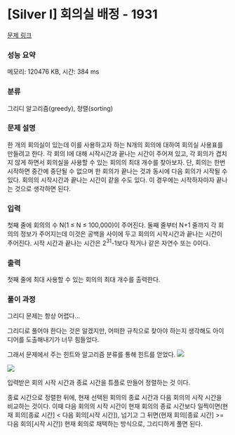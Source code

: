 # [Silver I] 회의실 배정 - 1931 

[문제 링크](https://www.acmicpc.net/problem/1931) 

### 성능 요약

메모리: 120476 KB, 시간: 384 ms

### 분류

그리디 알고리즘(greedy), 정렬(sorting)

### 문제 설명

<p>한 개의 회의실이 있는데 이를 사용하고자 하는 N개의 회의에 대하여 회의실 사용표를 만들려고 한다. 각 회의 I에 대해 시작시간과 끝나는 시간이 주어져 있고, 각 회의가 겹치지 않게 하면서 회의실을 사용할 수 있는 회의의 최대 개수를 찾아보자. 단, 회의는 한번 시작하면 중간에 중단될 수 없으며 한 회의가 끝나는 것과 동시에 다음 회의가 시작될 수 있다. 회의의 시작시간과 끝나는 시간이 같을 수도 있다. 이 경우에는 시작하자마자 끝나는 것으로 생각하면 된다.</p>

### 입력 

 <p>첫째 줄에 회의의 수 N(1 ≤ N ≤ 100,000)이 주어진다. 둘째 줄부터 N+1 줄까지 각 회의의 정보가 주어지는데 이것은 공백을 사이에 두고 회의의 시작시간과 끝나는 시간이 주어진다. 시작 시간과 끝나는 시간은 2<sup>31</sup>-1보다 작거나 같은 자연수 또는 0이다.</p>

### 출력 

 <p>첫째 줄에 최대 사용할 수 있는 회의의 최대 개수를 출력한다.</p>

### 풀이 과정

그리디 문제는 항상 어렵다...

그리디로 풀어야 한다는 것은 알겠지만, 어떠한 규칙으로 찾아야 하는지 생각해도 아이디어를 도출해내기가 너무 힘들었다.

그래서 문제에서 주는 힌트와 알고리즘 분류를 통해 힌트를 얻었다. 
![](https://velog.velcdn.com/images/hyoda_mon/post/35b27d3d-d5d4-4e8a-b869-9fb3f6824059/image.png)

![](https://velog.velcdn.com/images/hyoda_mon/post/72056568-462c-4d0f-a1fb-1b2e9cdbcfc7/image.png)

입력받은 회의 시작 시간과 종료 시간을 튜플로 만들어 정렬하는 것 이다.

종료 시간으로 정렬한 뒤에, 현재 선택된 회의의 종료 시간과 다음 회의의 시작 시간을 비교하는 것이다.
이때 다음 회의의 시작 시간이 현재 회의의 종료 시간보다 일찍이면(현재 회의[종료 시간] < 다음 회의[시작 시간]), 넘기고
그 뒤면(현재 회의[종료 시간] >= 다음 회의[시작 시간]) 현재 회의로 채택하는 방식으로, 그리디하게 풀면 된다.
